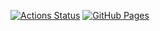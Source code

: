 [![Actions Status](https://github.com/Sarievo/library/workflows/verify/badge.svg)](https://github.com/Sarievo/library/actions)
[![GitHub Pages](https://img.shields.io/static/v1?label=GitHub+Pages&message=+&color=brightgreen&logo=github)](https://Sarieov.github.io/library/)